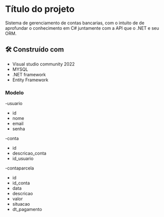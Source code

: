 # Título do projeto

Sistema de gerenciamento de contas bancarias, com o intuito de de aprofundar o conhecimento em C# juntamente com a API que o .NET e seu ORM.

## 🛠️ Construído com

* Visual studio community 2022
* MYSQL
* .NET framework
* Entity Framework

### Modelo

-usuario
* id
* nome
* email
* senha

-conta
* id
* descricao_conta
* id_usuario

-contaparcela
* id
* id_conta
* data
* descricao
* valor
* situacao
* dt_pagamento
